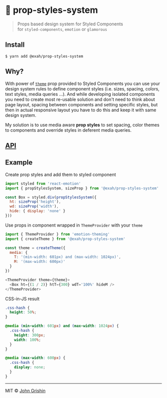# 🚧 prop-styles-system

> Props based design system for Styled Components <br>
> for `styled-components`, `emotion` or `glamorous`

## Install

```
$ yarn add @exah/prop-styles-system
```


## Why?

With power of [`theme`](https://emotion.sh/docs/theming) prop provided to Styled Components you can use your design system rules to define component styles (i.e. sizes, spacing, colors, text styles, media queries ...). And while developing isolated components you need to create most re-usable solution and don't need to think about page layout, spacing between components and setting specific styles, but then in actual responsive layout you have to do this and keep it with same design system. 

My solution is to use media aware **prop styles** to set spacing, color themes to components and override styles in deferent media  queries.


## [API](./docs/api.md)

## Example

Create prop styles and add them to styled component

```js
import styled from 'react-emotion'
import { propStylesSystem, sizeProp } from '@exah/prop-styles-system'

const Box = styled.div(propStylesSystem({
  ht: sizeProp('height'),
  wd: sizeProp('width'),
  hide: { display: 'none' }
}))
```

Use props in component wrapped in `ThemeProvider` with your `theme`

```js
import { ThemeProvider } from 'emotion-theming'
import { createTheme } from '@exah/prop-styles-system' 

const theme = createTheme({
  media: {
    T: '(min-width: 601px) and (max-width: 1024px)',
    M: '(max-width: 600px)'
  }
})

<ThemeProvider theme={theme}>
  <Box ht={(1 / 2)} htT={300} wdT='100%' hideM />
</ThemeProvider>
```
  
CSS-in-JS result

```css
.css-hash {
  height: 50%;
}

@media (min-width: 601px) and (max-width: 1024px) {
  .css-hash {
    height: 300px;
    width: 100%;
  }
}

@media (max-width: 600px) {
  .css-hash {
    display: none;
  }
}
```



---

MIT © [John Grishin](http://johngrish.in)

